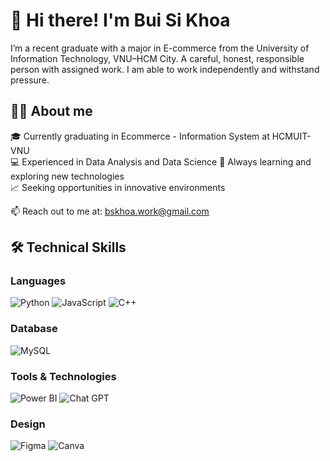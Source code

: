 # 👋 Hi there! I'm Bui Si Khoa

I’m a recent graduate with a major in E-commerce from the University of Information Technology, VNU–HCM City. A careful, honest, responsible person with assigned work. I am able to work independently and withstand pressure.
## 👨‍💻 About me

🎓 Currently graduating in Ecommerce - Information System at HCMUIT-VNU  
💻 Experienced in Data Analysis and Data Science
🌱 Always learning and exploring new technologies  
📈 Seeking opportunities in innovative environments  

📫 Reach out to me at: bskhoa.work@gmail.com

## 🛠️ Technical Skills

### Languages

![Python](https://img.shields.io/badge/python-3670A0?style=for-the-badge&logo=python&logoColor=ffdd54)
![JavaScript](https://img.shields.io/badge/javascript-%23323330.svg?style=for-the-badge&logo=javascript&logoColor=%23F7DF1E)
![C++](https://img.shields.io/badge/c++-%2300599C.svg?style=for-the-badge&logo=c%2B%2B&logoColor=white)

### Database

![MySQL](https://img.shields.io/badge/mysql-4479A1.svg?style=for-the-badge&logo=mysql&logoColor=white)

### Tools & Technologies
![Power BI](https://img.shields.io/static/v1?label=Power%20BI&message=&color=F2C811&logo=powerbi&logoColor=black)
![Chat GPT](https://img.shields.io/badge/chatGPT-74aa9c?style=for-the-badge&logo=openai&logoColor=white)

### Design
![Figma](https://img.shields.io/badge/Figma-F24E1E?style=for-the-badge&logo=figma&logoColor=white)
![Canva](https://img.shields.io/badge/Canva-%2300C4CC.svg?style=for-the-badge&logo=Canva&logoColor=white)

